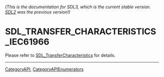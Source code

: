 ###### (This is the documentation for SDL3, which is the current stable version. [SDL2](https://wiki.libsdl.org/SDL2/) was the previous version!)
# SDL_TRANSFER_CHARACTERISTICS_IEC61966

Please refer to [SDL_TransferCharacteristics](SDL_TransferCharacteristics) for details.

----
[CategoryAPI](CategoryAPI), [CategoryAPIEnumerators](CategoryAPIEnumerators)

